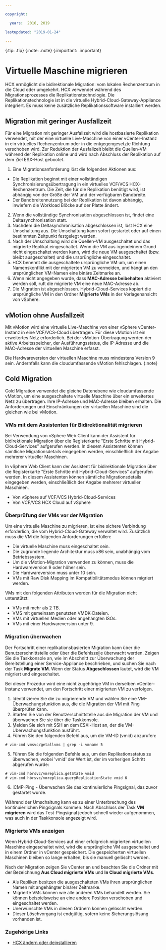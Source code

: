 ```yaml
---

copyright:

  years:  2016, 2019

lastupdated: "2019-01-24"

---
```


{:tip: .tip}
{:note: .note}
{:important: .important}

# Virtuelle Maschine migrieren

HCX ermöglicht die bidirektionale Migration: vom lokalen Rechenzentrum in die Cloud oder umgekehrt. HCX verwendet während des Migrationsprozesses die Replikationstechnologie. Die Replikationstechnologie ist in die virtuelle Hybrid-Cloud-Gateway-Appliance integriert. Es muss keine zusätzliche Replikationssoftware installiert werden.

## Migration mit geringer Ausfallzeit

Für eine Migration mit geringer Ausfallzeit wird die hostbasierte Replikation verwendet, mit der eine virtuelle Live-Maschine von einer vCenter-Instanz in ein virtuelles Rechenzentrum oder in die entgegengesetzte Richtung verschoben wird. Zur Reduktion der Ausfallzeit bleibt die Quellen-VM während der Replikation online und wird nach Abschluss der Replikation auf dem Ziel ESX-Host gebootet.

1. Eine Migrationsanforderung löst die folgenden Aktionen aus:
  * Die Replikation beginnt mit einer vollständigen Synchronisierungsübertragung in ein virtuelles VCF/VCS HCX-Rechenzentrum. Die Zeit, die für die Replikation benötigt wird, ist abhängig von der Größe der VM und der verfügbaren Bandbreite. 
  * Der Bandbreitennutzung bei der Replikation ist davon abhängig, inwiefern die Workload Blöcke auf der Platte ändert.
2. Wenn die vollständige Synchronisation abgeschlossen ist, findet eine Deltasynchronisation statt.
3. Nachdem die Deltasynchronisation abgeschlossen ist, löst HCX eine Umschaltung aus. Die Umschaltung kann sofort gestartet oder auf einen bestimmten Zeitpunkt festgelegt werden.
4. Nach der Umschaltung wird die Quellen-VM ausgeschaltet und das migrierte Replikat eingeschaltet. Wenn die VM aus irgendeinem Grund nicht eingeschaltet werden kann, wird die neue VM ausgeschaltet (bzw. bleibt ausgeschaltet) und die ursprüngliche eingeschaltet.
5. HCX benennt die ausgeschaltete ursprüngliche VM um, um einen Namenskonflikt mit der migrierten VM zu vermeiden, und hängt an den ursprünglichen VM-Namen eine binäre Zeitmarke an.
6. Wenn nicht angegeben wurde, dass **MAC-Adresse beibehalten** aktiviert werden soll, ruft die migrierte VM eine neue MAC-Adresse ab.
7. Die Migration ist abgeschlossen. Hybrid-Cloud-Services kopiert die ursprüngliche VM in den Ordner **Migrierte VMs** in der Vorlagenansicht von vSphere.

## vMotion ohne Ausfallzeit

Mit vMotion wird eine virtuelle Live-Maschine von einer vSphere vCenter-Instanz in eine VCF/VCS-Cloud übertragen. Für diese vMotion ist ein erweitertes Netz erforderlich. Bei der vMotion-Übertragung werden der aktive Arbeitsspeicher, der Ausführungsstatus, die IP-Adresse und die MAC-Adresse der virtuellen Maschine erfasst.

Die Hardwareversion der virtuellen Maschine muss mindestens Version 9 sein. Andernfalls kann die cloudumfassende vMotion fehlschlagen.
{:note}

## Cold Migration

Cold Migration verwendet die gleiche Datenebene wie cloudumfassende vMotion, um eine ausgeschaltete virtuelle Maschine über ein erweitertes Netz zu übertragen. Ihre IP-Adresse und MAC-Adresse bleiben erhalten. Die Anforderungen und Einschränkungen der virtuellen Maschine sind die gleichen wie bei vMotion.

### VMs mit dem Assistenten für Bidirektionalität migrieren

Bei Verwendung von vSphere Web Client kann der Assistent für bidirektionale Migration über die Registerkarte "Erste Schritte mit Hybrid-Cloud-Services" aufgerufen werden. In diesem Assistenten können sämtliche Migrationsdetails eingegeben werden, einschließlich der Angabe mehrerer virtueller Maschinen.

In vSphere Web Client kann der Assistent für bidirektionale Migration über die Registerkarte "Erste Schritte mit Hybrid-Cloud-Services" aufgerufen werden. In diesem Assistenten können sämtliche Migrationsdetails eingegeben werden, einschließlich der Angabe mehrerer virtueller Maschinen.
* Von vSphere auf VCF/VCS Hybrid-Cloud-Services
* Von VCF/VCS HCX Cloud auf vSphere

### Überprüfung der VMs vor der Migration

Um eine virtuelle Maschine zu migrieren, ist eine sichere Verbindung erforderlich, die vom Hybrid-Cloud-Gateway verwaltet wird. Zusätzlich muss die VM die folgenden Anforderungen erfüllen:
* Die virtuelle Maschine muss eingeschaltet sein.
* Die zugrunde liegende Architektur muss x86 sein, unabhängig vom Betriebssystem.
* Um die vMotion-Migration verwenden zu können, muss die Hardwareversion 9 oder höher sein.
* Die Hardwareversion muss unter 10 sein.
* VMs mit Raw Disk Mapping im Kompatibilitätsmodus können migriert werden.

VMs mit den folgenden Attributen werden für die Migration nicht unterstützt:
* VMs mit mehr als 2 TB.
* VMS mit gemeinsam genutzten VMDK-Dateien.
* VMs mit virtuellen Medien oder angehängten ISOs.
* VMs mit einer Hardwareversion unter 9.

### Migration überwachen

Der Fortschritt einer replikationsbasierten Migration kann über die Benutzerschnittstelle oder über die Befehlszeile überwacht werden. Zeigen Sie die Taskkonsole an, wie im Abschnitt zur Überwachung der Bereitstellung einer Service-Appliance beschrieben, und suchen Sie nach der Task **Migrate VM**. Wenn der Status **Abgeschlossen** lautet, wird die VM migriert und eingeschaltet. 

Bei dieser Prozedur wird eine nicht zugehörige VM in derselben vCenter-Instanz verwendet, um den Fortschritt einer migrierten VM zu verfolgen.

1. Identifizieren Sie die zu migrierende VM und wählen Sie eine VM-Überwachungsfunktion aus, die die Migration der VM mit Ping überprüfen kann.
2. Starten Sie von der Benutzerschnittstelle aus die Migration der VM und überwachen Sie sie über die Taskkonsole.
3. Melden Sie sich mit SSH an dem ESXi-Host an, der die VM-Überwachungsfunktion ausführt.
4. Führen Sie den folgenden Befehl aus, um die VM-ID (vmid) abzurufen:

  ```
  # vim-cmd vmsvc/getallvms | grep -i vmname 5
  ```

5. Führen Sie die folgenden Befehle aus, um den Replikationsstatus zu überwachen, wobei 'vmid' der Wert ist, der im vorherigen Schritt abgerufen wurde:

  ```
  # vim-cmd hbrsvc/vmreplica.getState vmid
  # vim-cmd hbrsvc/vmreplica.queryReplicationState vmid 6
  ```

6. ICMP-Ping - Überwachen Sie das kontinuierliche Pingsignal, das zuvor gestartet wurde.

Während der Umschaltung kann es zu einer Unterbrechung des kontinuierlichen Pingsignals kommen. Nach Abschluss der Task **VM migrieren** wird das Test-Pingsignal jedoch schnell wieder aufgenommen, was auch in der Taskkonsole angezeigt wird.

### Migrierte VMs anzeigen

Wenn Hybrid-Cloud-Services auf einer erfolgreich migrierten virtuellen Maschine eingeschaltet wird, wird die ursprüngliche VM ausgeschaltet und in einem Ordner in vCenter gespeichert. Die gespeicherten virtuellen Maschinen bleiben so lange erhalten, bis sie manuell gelöscht werden.

Nach der Migration zeigen Sie vCenter an und beachten Sie die Ordner mit der Bezeichnung **Aus Cloud migrierte VMs** und **In Cloud migrierte VMs**.
* Als Repliken besitzen die ausgeschalteten VMs ihren ursprünglichen Namen mit angehängter binärer Zeitmarke.
* Migrierte VMs können wie alle anderen VMs behandelt werden. Sie können beispielsweise an eine andere Position verschoben und eingeschaltet werden. 
* Unerwünschte VMs in diesen Ordnern können gelöscht werden.
* Dieser Löschvorgang ist endgültig, sofern keine Sicherungslösung vorhanden ist.

### Zugehörige Links

* [HCX ändern oder deinstallieren](/docs/services/vmwaresolutions/archiref/hcx-archi/hcx-archi-mod-uninstall.html)
